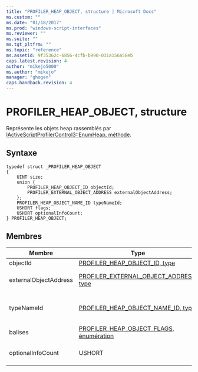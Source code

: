 ```yaml
---
title: "PROFILER_HEAP_OBJECT, structure | Microsoft Docs"
ms.custom: ""
ms.date: "01/18/2017"
ms.prod: "windows-script-interfaces"
ms.reviewer: ""
ms.suite: ""
ms.tgt_pltfrm: ""
ms.topic: "reference"
ms.assetid: 9f35362c-6856-4cfb-b990-031a156a58eb
caps.latest.revision: 4
author: "mikejo5000"
ms.author: "mikejo"
manager: "ghogen"
caps.handback.revision: 4
---
```

# PROFILER_HEAP_OBJECT, structure
Représente les objets heap rassemblés par [IActiveScriptProfilerControl3::EnumHeap, méthode](../../winscript/reference/iactivescriptprofilercontrol3-enumheap-method.md).  
  
## Syntaxe  
  
```  
typedef struct _PROFILER_HEAP_OBJECT  
{  
    UINT size;  
    union {  
        PROFILER_HEAP_OBJECT_ID objectId;  
        PROFILER_EXTERNAL_OBJECT_ADDRESS externalObjectAddress;  
    };  
    PROFILER_HEAP_OBJECT_NAME_ID typeNameId;  
    USHORT flags;   
    USHORT optionalInfoCount;  
} PROFILER_HEAP_OBJECT;  
```  
  
## Membres  
  
|Membre|Type|Description|  
|------------|----------|-----------------|  
|objectId|[PROFILER\_HEAP\_OBJECT\_ID, type](../../winscript/reference/profiler-heap-object-id-type.md)|L'ID de l'objet heap.|  
|externalObjectAddress|[PROFILER\_EXTERNAL\_OBJECT\_ADDRESS, type](../../winscript/reference/profiler-external-object-address-type.md)|L'adresse de l'objet externe d'un objet, tel que l'objet C\/C\+\+ \+\+\-allocated, qui est en dehors de le tas JavaScript.|  
|typeNameId|[PROFILER\_HEAP\_OBJECT\_NAME\_ID, type](../../winscript/reference/profiler-heap-object-name-id-type.md)|L'ID du type d'objet heap nom, extrait d' [IActiveScriptProfilerHeapEnum::GetNameIdMap](../../winscript/reference/iactivescriptprofilerheapenum-getnameidmap.md).  Un seul d' `externalObjectAddress` ou d' `typeName` est présent selon la valeur d' `flags` .|  
|balises|[PROFILER\_HEAP\_OBJECT\_FLAGS, énumération](../../winscript/reference/profiler-heap-object-flags-enumeration.md)|Les balises qui contiennent des informations de base sur l'objet heap.|  
|optionalInfoCount|USHORT|Le nombre d'enregistrements de [PROFILER\_HEAP\_OBJECT\_OPTIONAL\_INFO, structure](../../winscript/reference/profiler-heap-object-optional-info-structure.md) qui sont disponibles pour l'objet heap.|